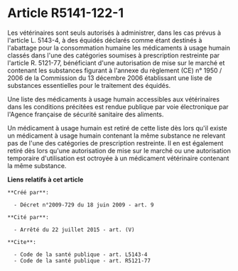 # Article R5141-122-1

Les vétérinaires sont seuls autorisés à administrer, dans les cas prévus à l'article L. 5143-4, à des équidés déclarés comme
étant destinés à l'abattage pour la consommation humaine les médicaments à usage humain classés dans l'une des catégories
soumises à prescription restreinte par l'article R. 5121-77, bénéficiant d'une autorisation de mise sur le marché et
contenant les substances figurant à l'annexe du règlement (CE) n° 1950 / 2006 de la Commission du 13 décembre 2006
établissant une liste de substances essentielles pour le traitement des équidés. 

Une liste des médicaments à usage humain accessibles aux vétérinaires dans les conditions précitées est rendue publique par
voie électronique par l'Agence française de sécurité sanitaire des aliments. 

Un médicament à usage humain est retiré de cette liste dès lors qu'il existe un médicament à usage humain contenant la même
substance ne relevant pas de l'une des catégories de prescription restreinte. Il en est également retiré dès lors qu'une
autorisation de mise sur le marché ou une autorisation temporaire d'utilisation est octroyée à un médicament vétérinaire
contenant la même substance.

**Liens relatifs à cet article**

	**Créé par**:

	  - Décret n°2009-729 du 18 juin 2009 - art. 9

	**Cité par**:

	  - Arrêté du 22 juillet 2015 - art. (V)

	**Cite**:

	  - Code de la santé publique - art. L5143-4
	  - Code de la santé publique - art. R5121-77
